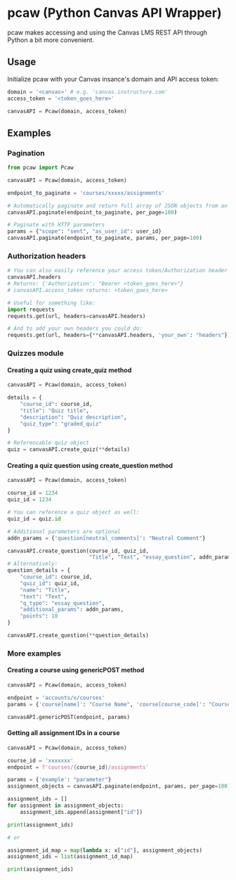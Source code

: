 # pcaw (Python Canvas API Wrapper)

pcaw makes accessing and using the Canvas LMS REST API through Python a bit more convenient.

## Usage

Initialize pcaw with your Canvas insance's domain and API  access token:

```python
domain = '<canvas>' # e.g. 'canvas.instructure.com'
access_token = '<token_goes_here>'

canvasAPI = Pcaw(domain, access_token)
```

## Examples

### Pagination

```python
from pcaw import Pcaw

canvasAPI = Pcaw(domain, access_token)

endpoint_to_paginate = 'courses/xxxxx/assignments'

# Automatically paginate and return full array of JSON objects from an endpoint:
canvasAPI.paginate(endpoint_to_paginate, per_page=100)

# Paginate with HTTP parameters
params = {"scope": "sent", "as_user_id": user_id}
canvasAPI.paginate(endpoint_to_paginate, params, per_page=100)
```

### Authorization headers

```python
# You can also easily reference your access token/Authorization header with:
canvasAPI.headers
# Returns: {'Authorization': "Bearer <token_goes_here>"}
# canvasAPI.access_token returns: <token_goes_here>

# Useful for something like:
import requests
requests.get(url, headers=canvasAPI.headers)

# And to add your own headers you could do:
requests.get(url, headers={**canvasAPI.headers, 'your_own': "headers"})
```

### Quizzes module

#### Creating a quiz using create_quiz method

```python
canvasAPI = Pcaw(domain, access_token)

details = {
    "course_id": course_id,
    "title": "Quiz title",
    "description": "Quiz description",
    "quiz_type": "graded_quiz"
}

# Referencable quiz object
quiz = canvasAPI.create_quiz(**details)
```

#### Creating a quiz question using create_question method

```python
canvasAPI = Pcaw(domain, access_token)

course_id = 1234
quiz_id = 1234

# You can reference a quiz object as well:
quiz_id = quiz.id

# Additional parameters are optional
addn_params = {'question[neutral_comments]': "Neutral Comment"}

canvasAPI.create_question(course_id, quiz_id,
                          "Title", "Text", "essay_question", addn_params, points=10)
# Alternatively:
question_details = {
    "course_id": course_id,
    "quiz_id": quiz_id,
    "name": "Title",
    "text": "Text",
    "q_type": "essay_question",
    "additional_params": addn_params,
    "points": 10
}

canvasAPI.create_question(**question_details)
```

### More examples

#### Creating a course using genericPOST method

```python
canvasAPI = Pcaw(domain, access_token)

endpoint = 'accounts/x/courses'
params = {'course[name]': "Course Name", 'course[course_code]': "Course_Code_1234"}

canvasAPI.genericPOST(endpoint, params)
```

#### Getting all assignment IDs in a course

```python
canvasAPI = Pcaw(domain, access_token)

course_id = 'xxxxxxx'
endpoint = f'courses/{course_id}/assignments'

params = {'example': "parameter"}
assignment_objects = canvasAPI.paginate(endpoint, params, per_page=100)

assignment_ids = []
for assignment in assignment_objects:
    assignment_ids.append(assignment["id"])

print(assignment_ids)

# or

assignment_id_map = map(lambda x: x["id"], assignment_objects)
assignment_ids = list(assignment_id_map)

print(assignment_ids)
```
